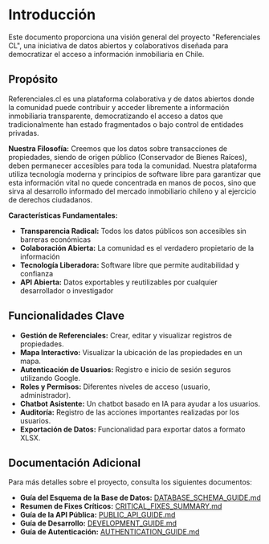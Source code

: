
# Introducción

Este documento proporciona una visión general del proyecto "Referenciales CL", una iniciativa de datos abiertos y colaborativos diseñada para democratizar el acceso a información inmobiliaria en Chile.

## Propósito

Referenciales.cl es una plataforma colaborativa y de datos abiertos donde la comunidad puede contribuir y acceder libremente a información inmobiliaria transparente, democratizando el acceso a datos que tradicionalmente han estado fragmentados o bajo control de entidades privadas.

**Nuestra Filosofía:**
Creemos que los datos sobre transacciones de propiedades, siendo de origen público (Conservador de Bienes Raíces), deben permanecer accesibles para toda la comunidad. Nuestra plataforma utiliza tecnología moderna y principios de software libre para garantizar que esta información vital no quede concentrada en manos de pocos, sino que sirva al desarrollo informado del mercado inmobiliario chileno y al ejercicio de derechos ciudadanos.

**Características Fundamentales:**
- **Transparencia Radical:** Todos los datos públicos son accesibles sin barreras económicas
- **Colaboración Abierta:** La comunidad es el verdadero propietario de la información
- **Tecnología Liberadora:** Software libre que permite auditabilidad y confianza
- **API Abierta:** Datos exportables y reutilizables por cualquier desarrollador o investigador

## Funcionalidades Clave

- **Gestión de Referenciales:** Crear, editar y visualizar registros de propiedades.
- **Mapa Interactivo:** Visualizar la ubicación de las propiedades en un mapa.
- **Autenticación de Usuarios:** Registro e inicio de sesión seguros utilizando Google.
- **Roles y Permisos:** Diferentes niveles de acceso (usuario, administrador).
- **Chatbot Asistente:** Un chatbot basado en IA para ayudar a los usuarios.
- **Auditoría:** Registro de las acciones importantes realizadas por los usuarios.
- **Exportación de Datos:** Funcionalidad para exportar datos a formato XLSX.

## Documentación Adicional

Para más detalles sobre el proyecto, consulta los siguientes documentos:

*   **Guía del Esquema de la Base de Datos:** [DATABASE_SCHEMA_GUIDE.md](./DATABASE_SCHEMA_GUIDE.md)
*   **Resumen de Fixes Críticos:** [CRITICAL_FIXES_SUMMARY.md](./CRITICAL_FIXES_SUMMARY.md)
*   **Guía de la API Pública:** [PUBLIC_API_GUIDE.md](./PUBLIC_API_GUIDE.md)
*   **Guía de Desarrollo:** [DEVELOPMENT_GUIDE.md](./DEVELOPMENT_GUIDE.md)
*   **Guía de Autenticación:** [AUTHENTICATION_GUIDE.md](./AUTHENTICATION_GUIDE.md)
